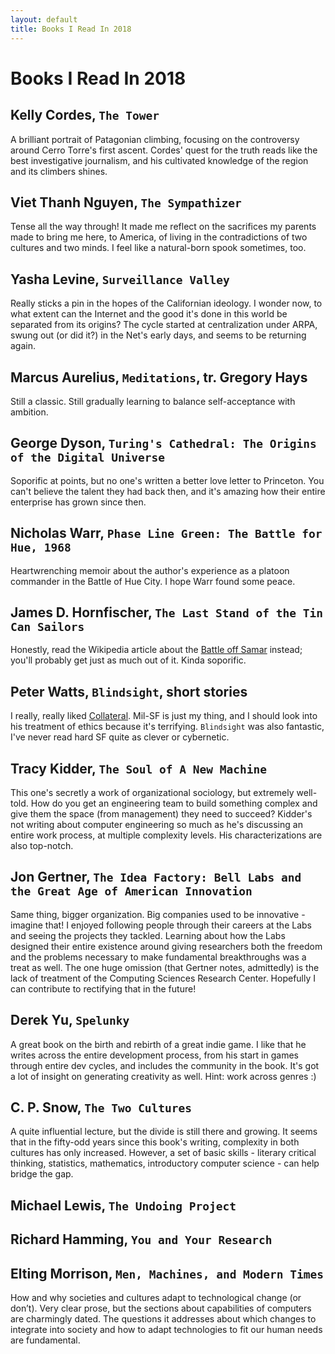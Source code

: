 ```yaml
---
layout: default
title: Books I Read In 2018
---
```

# Books I Read In 2018

## Kelly Cordes, `The Tower`

A brilliant portrait of Patagonian climbing, focusing on the controversy around Cerro Torre's first ascent. Cordes' quest for the truth reads like the best investigative journalism, and his cultivated knowledge of the region and its climbers shines.

## Viet Thanh Nguyen, `The Sympathizer`

Tense all the way through! It made me reflect on the sacrifices my parents made to bring me here, to America, of living in the contradictions of two cultures and two minds. I feel like a natural-born spook sometimes, too.

## Yasha Levine, `Surveillance Valley`

Really sticks a pin in the hopes of the Californian ideology. I wonder now, to what extent can the Internet and the good it's done in this world be separated from its origins? The cycle started at centralization under ARPA, swung out (or did it?) in the Net's early days, and seems to be returning again.

## Marcus Aurelius, `Meditations`, tr. Gregory Hays

Still a classic. Still gradually learning to balance self-acceptance with ambition.

## George Dyson, `Turing's Cathedral: The Origins of the Digital Universe`

Soporific at points, but no one's written a better love letter to Princeton. You can't believe the talent they had back then, and it's amazing how their entire enterprise has grown since then.

## Nicholas Warr, `Phase Line Green: The Battle for Hue, 1968`

Heartwrenching memoir about the author's experience as a platoon commander in the Battle of Hue City. I hope Warr found some peace.

## James D. Hornfischer, `The Last Stand of the Tin Can Sailors`

Honestly, read the Wikipedia article about the [Battle off Samar](https://en.wikipedia.org/wiki/Battle_off_Samar) instead; you'll probably get just as much out of it. Kinda soporific.

## Peter Watts, `Blindsight`, short stories

I really, really liked [Collateral](http://www.lightspeedmagazine.com/fiction/collateral/). Mil-SF is just my thing, and I should look into his treatment of ethics because it's terrifying. `Blindsight` was also fantastic, I've never read hard SF quite as clever or cybernetic.

## Tracy Kidder, `The Soul of A New Machine`

This one's secretly a work of organizational sociology, but extremely well-told. How do you get an engineering team to build something complex and give them the space (from management) they need to succeed? Kidder's not writing about computer engineering so much as he's discussing an entire work process, at multiple complexity levels. His characterizations are also top-notch.

## Jon Gertner, `The Idea Factory: Bell Labs and the Great Age of American Innovation`

Same thing, bigger organization. Big companies used to be innovative - imagine that! I enjoyed following people through their careers at the Labs and seeing the projects they tackled. Learning about how the Labs designed their entire existence around giving researchers both the freedom and the problems necessary to make fundamental breakthroughs was a treat as well. The one huge omission (that Gertner notes, admittedly) is the lack of treatment of the Computing Sciences Research Center. Hopefully I can contribute to rectifying that in the future!

## Derek Yu, `Spelunky`

A great book on the birth and rebirth of a great indie game. I like that he writes across the entire development process, from his start in games through entire dev cycles, and includes the community in the book. It's got a lot of insight on generating creativity as well. Hint: work across genres :)

## C. P. Snow, `The Two Cultures`

A quite influential lecture, but the divide is still there and growing. It seems that in the fifty-odd years since this book's writing, complexity in both cultures has only increased. However, a set of basic skills - literary critical thinking, statistics, mathematics, introductory computer science - can help bridge the gap.

## Michael Lewis, `The Undoing Project`

## Richard Hamming, `You and Your Research`

## Elting Morrison, `Men, Machines, and Modern Times`

How and why societies and cultures adapt to technological change (or don’t). Very clear prose, but the sections about capabilities of computers are charmingly dated. The questions it addresses about which changes to integrate into society and how to adapt technologies to fit our human needs are fundamental.
